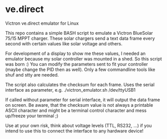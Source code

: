 # ve.direct
Victron ve.direct emulator for Linux

This repo contains a simple BASH script to emulate a Victron BlueSolar 75/15 MPPT charger.
These solar chargers send a text data frame every second with certain values like solar voltage and others.

For development of a display to show me these values, I needed an emulator because my solar controller was mounted in a shed.
So this script was born :) 
You can modify the parameters sent to fit your controller (maybe change the PID then as well).
Only a few commandline tools like shuf and stty are needed.

The script also calculates the checksum for each frame.
Uses the serial interface as parameter, e.g.
  ./victron_emulator.sh /dev/ttyUSB1

If called without parameter for serial interface, it will output the data frame on screen.
Be aware, that the checksum value is not always a printable ASCII character and might be a terminal control character and mess up/freeze your terminal ;)

Use at your own risk, think about voltage levels (TTL, RS232, ...) if you intend to use this to connect the interface to any hardware device!

